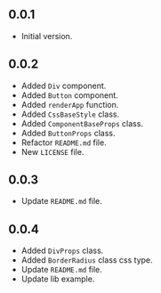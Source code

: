 ## 0.0.1

- Initial version.

## 0.0.2

- Added `Div` component.
- Added `Button` component.
- Added `renderApp` function.
- Added `CssBaseStyle` class.
- Added `ComponentBaseProps` class.
- Added `ButtonProps` class.
- Refactor `README.md` file.
- New `LICENSE` file.

## 0.0.3

- Update `README.md` file.

## 0.0.4

- Added `DivProps` class.
- Added `BorderRadius` class css type.
- Update `README.md` file.
- Update lib example.